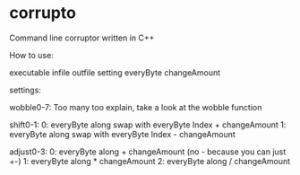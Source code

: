 # corrupto
Command line corruptor written in C++

How to use:

executable infile outfile setting everyByte changeAmount

settings:

wobble0-7:
    Too many too explain, take a look at the wobble function

shift0-1:
    0:
      everyByte along swap with everyByte Index + changeAmount
    1:
      everyByte along swap with everyByte Index - changeAmount

adjust0-3:
    0:
      everyByte along + changeAmount (no - because you can just +-)
    1:
      everyByte along * changeAmount
    2:
      everyByte along / changeAmount
